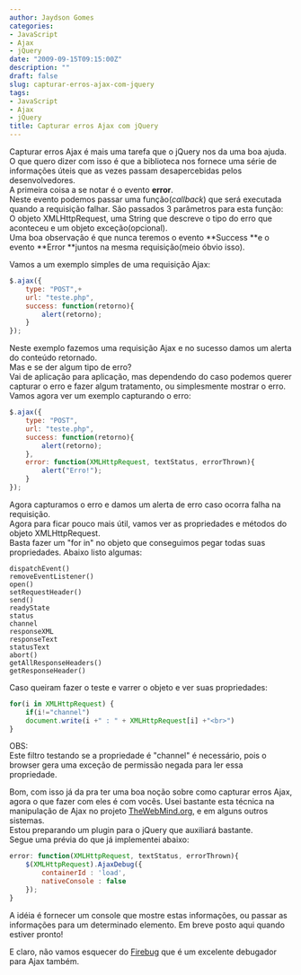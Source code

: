 ```yaml
---
author: Jaydson Gomes
categories:
- JavaScript
- Ajax
- jQuery
date: "2009-09-15T09:15:00Z"
description: ""
draft: false
slug: capturar-erros-ajax-com-jquery
tags:
- JavaScript
- Ajax
- jQuery
title: Capturar erros Ajax com jQuery
---
```


Capturar erros Ajax é mais uma tarefa que o jQuery nos da uma boa ajuda.  
O que quero dizer com isso é que a biblioteca nos fornece uma série de informações úteis que as vezes passam desapercebidas pelos desenvolvedores.  
A primeira coisa a se notar é o evento **error**.  
Neste evento podemos passar uma função(_callback_) que será executada quando a requisição falhar. São passados 3 parâmetros para esta função:  
O objeto XMLHttpRequest, uma String que descreve o tipo do erro que aconteceu e um objeto exceção(opcional).  
Uma boa observação é que nunca teremos o evento **Success **e o evento **Error **juntos na mesma requisição(meio óbvio isso).  

Vamos a um exemplo simples de uma requisição Ajax:  

```javascript
$.ajax({
	type: "POST",+
	url: "teste.php",
	success: function(retorno){
		alert(retorno);
	}
});
```

Neste exemplo fazemos uma requisição Ajax e no sucesso damos um alerta do conteúdo retornado.  
Mas e se der algum tipo de erro?  
Vai de aplicação para aplicação, mas dependendo do caso podemos querer capturar o erro e fazer algum tratamento, ou simplesmente mostrar o erro.  
Vamos agora ver um exemplo capturando o erro:  

```javascript
$.ajax({
	type: "POST",
	url: "teste.php",
	success: function(retorno){
		alert(retorno);
	},
	error: function(XMLHttpRequest, textStatus, errorThrown){
		alert("Erro!");
	}
});
```

Agora capturamos o erro e damos um alerta de erro caso ocorra falha na requisição.  
Agora para ficar pouco mais útil, vamos ver as propriedades e métodos do objeto XMLHttpRequest.  
Basta fazer um "for in" no objeto que conseguimos pegar todas suas propriedades. Abaixo listo algumas:  
```
dispatchEvent()
removeEventListener()
open()
setRequestHeader()
send()
readyState
status
channel
responseXML
responseText
statusText
abort()
getAllResponseHeaders()
getResponseHeader()
```
Caso queiram fazer o teste e varrer o objeto e ver suas propriedades:  

```javascript
for(i in XMLHttpRequest) {
	if(i!="channel")
	document.write(i +" : " + XMLHttpRequest[i] +"<br>")
}
```

OBS:  
Este filtro testando se a propriedade é "channel" é necessário, pois o browser gera uma exceção de permissão negada para ler essa propriedade.  

Bom, com isso já da pra ter uma boa noção sobre como capturar erros Ajax, agora o que fazer com eles é com vocês.
Usei bastante esta técnica na manipulação de Ajax no projeto [TheWebMind.org](http://thewebmind.org), e em alguns outros sistemas.  
Estou preparando um plugin para o jQuery que auxiliará bastante.  
Segue uma prévia do que já implementei abaixo:  

```javascript
error: function(XMLHttpRequest, textStatus, errorThrown){
	$(XMLHttpRequest).AjaxDebug({
		containerId : 'load',
		nativeConsole : false
	});
}
```

A idéia é fornecer um console que mostre estas informações, ou passar as informações para um determinado elemento.
Em breve posto aqui quando estiver pronto!  

E claro, não vamos esquecer do [Firebug](http://getfirebug.com) que é um excelente debugador para Ajax também.  
